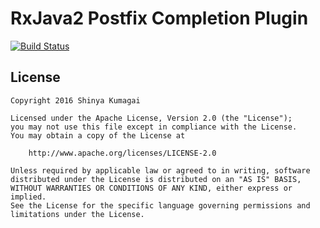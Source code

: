 # RxJava2 Postfix Completion Plugin
[![Build Status](https://travis-ci.org/droibit/rxjava-postfix-plugin.svg?branch=develop)](https://travis-ci.org/droibit/rxjava-postfix-plugin)

## License

    Copyright 2016 Shinya Kumagai

    Licensed under the Apache License, Version 2.0 (the "License");
    you may not use this file except in compliance with the License.
    You may obtain a copy of the License at

        http://www.apache.org/licenses/LICENSE-2.0

    Unless required by applicable law or agreed to in writing, software
    distributed under the License is distributed on an "AS IS" BASIS,
    WITHOUT WARRANTIES OR CONDITIONS OF ANY KIND, either express or implied.
    See the License for the specific language governing permissions and
    limitations under the License.

